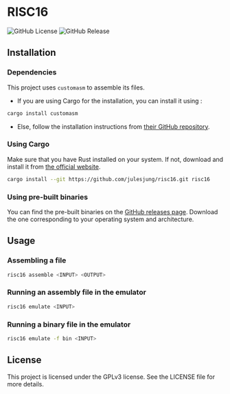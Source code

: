 # RISC16

![GitHub License](https://img.shields.io/github/license/julesjung/risc16)
![GitHub Release](https://img.shields.io/github/v/release/julesjung/risc16)

## Installation

### Dependencies

This project uses `customasm` to assemble its files. 
- If you are using Cargo for the installation, you can install it using :
```sh
cargo install customasm
```
- Else, follow the installation instructions from [their GitHub repository](https://github.com/hlorenzi/customasm?tab=readme-ov-file#installation).

### Using Cargo

Make sure that you have Rust installed on your system. If not, download and install it from [the official website](https://www.rust-lang.org/tools/install).
```sh
cargo install --git https://github.com/julesjung/risc16.git risc16
```

### Using pre-built binaries

You can find the pre-built binaries on the [GitHub releases page](https://github.com/julesjung/risc16/releases). Download the one corresponding to your operating system and architecture.

## Usage

### Assembling a file

```sh
risc16 assemble <INPUT> <OUTPUT>
```

### Running an assembly file in the emulator

```sh
risc16 emulate <INPUT>
```

### Running a binary file in the emulator

```sh
risc16 emulate -f bin <INPUT>
```

## License

This project is licensed under the GPLv3 license. See the LICENSE file for more details.